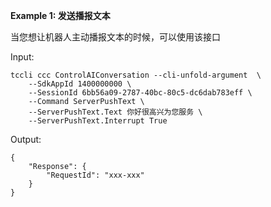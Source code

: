 **Example 1: 发送播报文本**

当您想让机器人主动播报文本的时候，可以使用该接口

Input: 

```
tccli ccc ControlAIConversation --cli-unfold-argument  \
    --SdkAppId 1400000000 \
    --SessionId 6bb56a09-2787-40bc-80c5-dc6dab783eff \
    --Command ServerPushText \
    --ServerPushText.Text 你好很高兴为您服务 \
    --ServerPushText.Interrupt True
```

Output: 
```
{
    "Response": {
        "RequestId": "xxx-xxx"
    }
}
```

